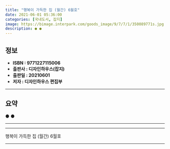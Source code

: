 ```yaml
---
title: "행복이 가득한 집 (월간) 6월호"
date: 2021-06-01 05:36:00
categories: [국내도서, 잡지]
image: https://bimage.interpark.com/goods_image/9/7/7/1/350089771s.jpg
description: ● ●
---
```


## **정보**

- **ISBN : 9771227115006**
- **출판사 : 디자인하우스(잡지)**
- **출판일 : 20210601**
- **저자 : 디자인하우스 편집부**

------



## **요약**

●  ●  

------



------


행복이 가득한 집 (월간) 6월호 

------



